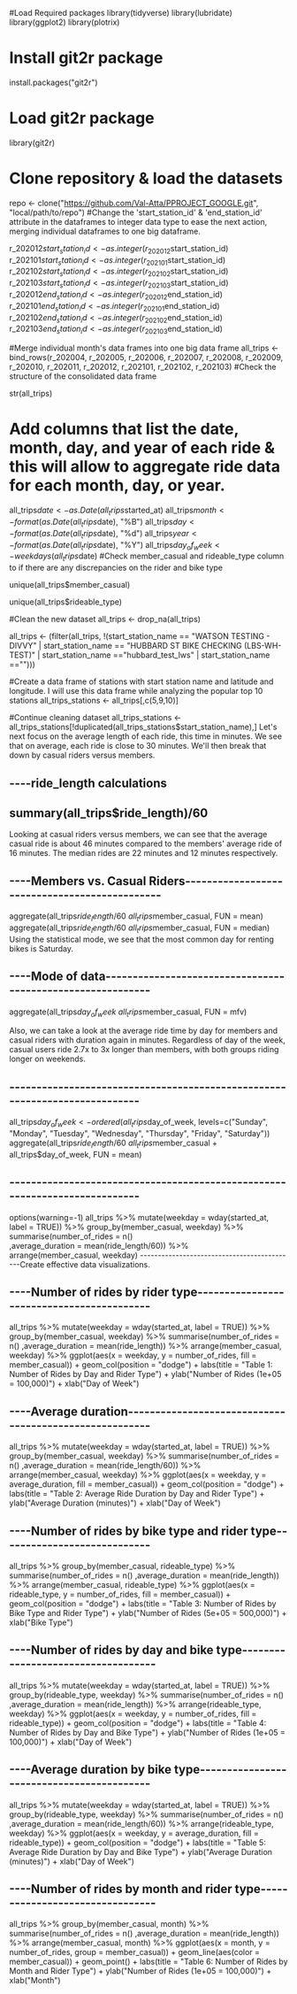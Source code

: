 #Load Required packages
library(tidyverse)
library(lubridate)
library(ggplot2)
library(plotrix)
# Install git2r package
install.packages("git2r")

# Load git2r package
library(git2r)

# Clone repository & load the datasets
repo <- clone("https://github.com/Val-Atta/PPROJECT_GOOGLE.git", "local/path/to/repo")
#Change the 'start_station_id' & 'end_station_id' attribute in the dataframes to integer data type to ease the next action, merging individual dataframes to one big dataframe.

r_202012$start_station_id <- as.integer(r_202012$start_station_id)
r_202101$start_station_id <- as.integer(r_202101$start_station_id)
r_202102$start_station_id <- as.integer(r_202102$start_station_id)
r_202103$start_station_id <- as.integer(r_202103$start_station_id)
r_202012$end_station_id <- as.integer(r_202012$end_station_id)
r_202101$end_station_id <- as.integer(r_202101$end_station_id)
r_202102$end_station_id <- as.integer(r_202102$end_station_id)
r_202103$end_station_id <- as.integer(r_202103$end_station_id)

#Merge individual month's data frames into one big data frame
all_trips <- bind_rows(r_202004, r_202005, r_202006, r_202007, r_202008, r_202009, r_202010, r_202011, r_202012, r_202101, r_202102, r_202103)
#Check the structure of the consolidated data frame

str(all_trips)

# Add columns that list the date, month, day, and year of each ride & this will allow to aggregate ride data for each month, day, or year.

all_trips$date <- as.Date(all_trips$started_at)
all_trips$month <- format(as.Date(all_trips$date), "%B")
all_trips$day <- format(as.Date(all_trips$date), "%d")
all_trips$year <- format(as.Date(all_trips$date), "%Y")
all_trips$day_of_week <- weekdays(all_trips$date)
#Check member_casual and rideable_type column to if there are any discrepancies on the rider and bike type

unique(all_trips$member_casual)

unique(all_trips$rideable_type)

#Clean the new dataset
all_trips <- drop_na(all_trips)

all_trips <- (filter(all_trips, !(start_station_name == "WATSON TESTING - DIVVY" | start_station_name == "HUBBARD ST BIKE CHECKING (LBS-WH-TEST)" | start_station_name =="hubbard_test_lws" | start_station_name =="")))

#Create a data frame of stations with start station name and latitude and longitude. I will use this data frame while analyzing the popular top 10 stations
all_trips_stations <- all_trips[,c(5,9,10)]

#Continue cleaning dataset
all_trips_stations <- all_trips_stations[!duplicated(all_trips_stations$start_station_name),]
Let's next focus on the average length of each ride, this time in minutes. We see that on average, each ride is close to 30 minutes. We'll then break that down by casual riders versus members.

## ----ride_length calculations

summary(all_trips$ride_length)/60
--------------------------------------------
Looking at casual riders versus members, we can see that the average casual ride is about 46 minutes compared to the members' average ride of 16 minutes. The median rides are 22 minutes and 12 minutes respectively.

## ----Members vs. Casual Riders----------------------------------------------
aggregate(all_trips$ride_length/60 ~ all_trips$member_casual, FUN = mean)
aggregate(all_trips$ride_length/60 ~ all_trips$member_casual, FUN = median)
Using the statistical mode, we see that the most common day for renting bikes is Saturday.

## ----Mode of data-----------------------------------------------------------
aggregate(all_trips$day_of_week ~ all_trips$member_casual, FUN = mfv)

Also, we can take a look at the average ride time by day for members and casual riders with duration again in minutes. Regardless of day of the week, casual users ride 2.7x to 3x longer than members, with both groups riding longer on weekends.

## ---------------------------------------------------------------------------
all_trips$day_of_week <- ordered(all_trips$day_of_week, levels=c("Sunday", "Monday", "Tuesday", "Wednesday", "Thursday", "Friday", "Saturday"))
aggregate(all_trips$ride_length/60 ~ all_trips$member_casual + all_trips$day_of_week, FUN = mean)
## ---------------------------------------------------------------------------
options(warning=-1)
all_trips %>% 
  mutate(weekday = wday(started_at, label = TRUE)) %>%
  group_by(member_casual, weekday) %>%  
  summarise(number_of_rides = n()  
  ,average_duration = mean(ride_length/60)) %>% 		
  arrange(member_casual, weekday)
--------------------------------------------Create effective data visualizations.
## ----Number of rides by rider type------------------------------------------
all_trips %>% 
  mutate(weekday = wday(started_at, label = TRUE)) %>% 
  group_by(member_casual, weekday) %>% 
  summarise(number_of_rides = n()
            ,average_duration = mean(ride_length)) %>% 
  arrange(member_casual, weekday)  %>% 
  ggplot(aes(x = weekday, y = number_of_rides, fill = member_casual)) +
  geom_col(position = "dodge") + 
  labs(title = "Table 1: Number of Rides by Day and Rider Type") + 
  ylab("Number of Rides (1e+05 = 100,000)") + 
  xlab("Day of Week")
## ----Average duration-------------------------------------------------------
all_trips %>% 
  mutate(weekday = wday(started_at, label = TRUE)) %>% 
  group_by(member_casual, weekday) %>% 
  summarise(number_of_rides = n()
            ,average_duration = mean(ride_length/60)) %>% 
  arrange(member_casual, weekday)  %>% 
  ggplot(aes(x = weekday, y = average_duration, fill = member_casual)) +
  geom_col(position = "dodge") + 
  labs(title = "Table 2: Average Ride Duration by Day and Rider Type") + 
  ylab("Average Duration (minutes)") + 
  xlab("Day of Week")
## ----Number of rides by bike type and rider type----------------------------
all_trips %>% 
  group_by(member_casual, rideable_type) %>% 
  summarise(number_of_rides = n()
            ,average_duration = mean(ride_length)) %>% 
  arrange(member_casual, rideable_type)  %>% 
  ggplot(aes(x = rideable_type, y = number_of_rides, fill = member_casual)) +
  geom_col(position = "dodge") + 
  labs(title = "Table 3: Number of Rides by Bike Type and Rider Type") + 
  ylab("Number of Rides (5e+05 = 500,000)") + 
  xlab("Bike Type")

## ----Number of rides by day and bike type-----------------------------------
all_trips %>% 
  mutate(weekday = wday(started_at, label = TRUE)) %>% 
  group_by(rideable_type, weekday) %>% 
  summarise(number_of_rides = n()
            ,average_duration = mean(ride_length)) %>% 
  arrange(rideable_type, weekday)  %>% 
  ggplot(aes(x = weekday, y = number_of_rides, fill = rideable_type)) +
  geom_col(position = "dodge") + 
  labs(title = "Table 4: Number of Rides by Day and Bike Type") + 
  ylab("Number of Rides (1e+05 = 100,000)") + 
  xlab("Day of Week")

## ----Average duration by bike type------------------------------------------
all_trips %>% 
mutate(weekday = wday(started_at, label = TRUE)) %>% 
  group_by(rideable_type, weekday) %>% 
  summarise(number_of_rides = n()
            ,average_duration = mean(ride_length/60)) %>% 
  arrange(rideable_type, weekday)  %>% 
  ggplot(aes(x = weekday, y = average_duration, fill = rideable_type)) +
  geom_col(position = "dodge") + 
  labs(title = "Table 5: Average Ride Duration by Day and Bike Type") + 
  ylab("Average Duration (minutes)") + 
  xlab("Day of Week")

## ----Number of rides by month and rider type--------------------------------
all_trips %>% 
  group_by(member_casual, month) %>% 
  summarise(number_of_rides = n()
            ,average_duration = mean(ride_length)) %>% 
  arrange(member_casual, month)  %>% 
  ggplot(aes(x = month, y = number_of_rides, group = member_casual)) +
  geom_line(aes(color = member_casual)) + 
  geom_point() +
  labs(title = "Table 6: Number of Rides by Month and Rider Type") + 
  ylab("Number of Rides (1e+05 = 100,000)") + 
  xlab("Month")
